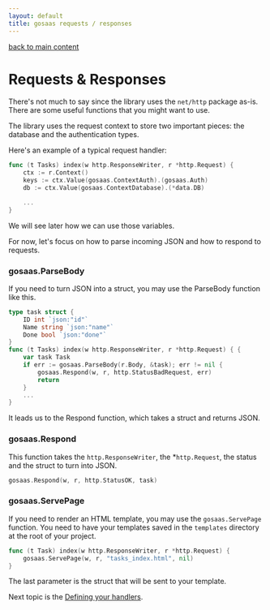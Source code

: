 ```yaml
---
layout: default
title: gosaas requests / responses
---
```


[back to main content](index.md)

# Requests & Responses

There's not much to say since the library uses the `net/http` package as-is. 
There are some useful functions that you might want to use.

The library uses the request context to store two important pieces: the 
database and the authentication types.

Here's an example of a typical request handler:

```go
func (t Tasks) index(w http.ResponseWriter, r *http.Request) {
	ctx := r.Context()
	keys := ctx.Value(gosaas.ContextAuth).(gosaas.Auth)
	db := ctx.Value(gosaas.ContextDatabase).(*data.DB)

	...
}
```

We will see later how we can use those variables. 

For now, let's focus on how to parse incoming JSON and how to respond to 
requests.

### gosaas.ParseBody

If you need to turn JSON into a struct, you may use the ParseBody function 
like this.

```go
type task struct {
	ID int `json:"id"`
	Name string `json:"name"`
	Done bool `json:"done"`
}
func (t Tasks) index(w http.ResponseWriter, r *http.Request) { {
	var task Task
	if err := gosaas.ParseBody(r.Body, &task); err != nil {
		gosaas.Respond(w, r, http.StatusBadRequest, err)
		return
	}
	...
}
```

It leads us to the Respond function, which takes a struct and returns JSON.

### gosaas.Respond

This function takes the `http.ResponseWriter`, the *`http.Request`, the status 
and the struct to turn into JSON.

```go
gosaas.Respond(w, r, http.StatusOK, task)
```

### gosaas.ServePage

If you need to render an HTML template, you may use the `gosaas.ServePage` 
function. You need to have your templates saved in the `templates` directory at 
the root of your project.

```go
func (t Task) index(w http.ResponseWriter, r *http.Request) {
	gosaas.ServePage(w, r, "tasks_index.html", nil)
}
```

The last parameter is the struct that will be sent to your template.

Next topic is the [Defining your handlers](handlers.md).